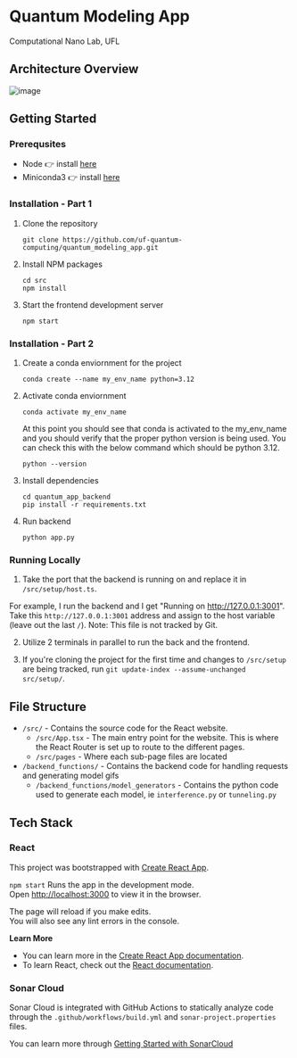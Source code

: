 # Quantum Modeling App

Computational Nano Lab, UFL

## Architecture Overview
![image](https://github.com/user-attachments/assets/36da6434-28a5-4bd1-9704-8288bce7b5be)


## Getting Started

### Prerequsites 
* Node 👉 install [here](https://nodejs.org/en/download/package-manager)
* Miniconda3 👉 install [here](https://docs.anaconda.com/miniconda/miniconda-install/)

### Installation - Part 1

1. Clone the repository
    ```
    git clone https://github.com/uf-quantum-computing/quantum_modeling_app.git
    ```
2. Install NPM packages
    ``` 
    cd src
    npm install
    ```
3. Start the frontend development server
    ```
    npm start
    ```

### Installation - Part 2 

1. Create a conda enviornment for the project
    ```
    conda create --name my_env_name python=3.12
    ```
2. Activate conda enviornment
    ```
    conda activate my_env_name
    ``` 
    At this point you should see that conda is activated to the my_env_name and you should verify that the proper python version is being used. You can check this with the below command which should be python 3.12.
    ```
    python --version
    ```
3. Install dependencies 
    ```
    cd quantum_app_backend
    pip install -r requirements.txt 
    ```
4. Run backend 
    ```
    python app.py
    ```

### Running Locally 

1. Take the port that the backend is running on and replace it in `/src/setup/host.ts`.

For example, I run the backend and I get "Running on http://127.0.0.1:3001". Take this `http://127.0.0.1:3001` address and assign to the host variable (leave out the last `/`). Note: This file is not tracked by Git.

2. Utilize 2 terminals in parallel to run the back and the frontend.

3. If you're cloning the project for the first time and changes to `/src/setup` are being tracked, run `git update-index --assume-unchanged src/setup/`.

## File Structure
- `/src/` - Contains the source code for the React website.
  - `/src/App.tsx` - The main entry point for the website. This is where the React Router is set up to route to the different pages.
  - `/src/pages` - Where each sub-page files are located
- `/backend_functions/` - Contains the backend code for handling requests and generating model gifs
  -  `/backend_functions/model_generators` - Contains the python code used to generate each model, ie `interference.py` or `tunneling.py`

## Tech Stack
### React

This project was bootstrapped with [Create React App](https://github.com/facebook/create-react-app).

`npm start` Runs the app in the development mode.\
Open [http://localhost:3000](http://localhost:3000) to view it in the browser.

The page will reload if you make edits.\
You will also see any lint errors in the console.

**Learn More**
* You can learn more in the [Create React App documentation](https://facebook.github.io/create-react-app/docs/getting-started).
* To learn React, check out the [React documentation](https://reactjs.org/).

### Sonar Cloud

Sonar Cloud is integrated with GitHub Actions to statically analyze code through the `.github/workflows/build.yml` and `sonar-project.properties` files.

You can learn more through [Getting Started with SonarCloud](https://docs.sonarcloud.io/getting-started/overview/)
